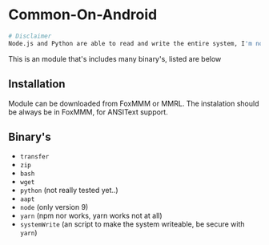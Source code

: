 # Common-On-Android
```bash
# Disclaimer
Node.js and Python are able to read and write the entire system, I'm not responsible for any stolen data, accounts or something. Install it at your own rist!
```

This is an module that's includes many binary's, listed are below

## Installation

Module can be downloaded from FoxMMM or MMRL. The instalation should be always be in FoxMMM, for ANSIText support.

## Binary's

- `transfer`
- `zip`
- `bash`
- `wget`
- `python` (not really tested yet..)
- `aapt`
- `node` (only version 9)
- `yarn` (npm nor works, yarn works not at all)
- `systemWrite` (an script to make the system writeable, be secure with `yarn`)
